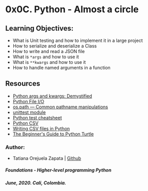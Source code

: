 # 0x0C. Python - Almost a circle

## Learning Objectives:
* What is Unit testing and how to implement it in a large project
* How to serialize and deserialize a Class
* How to write and read a JSON file
* What is `*args` and how to use it
* What is `**kwargs` and how to use it
* How to handle named arguments in a function

## Resources
* [Python args and kwargs: Demystified](https://realpython.com/python-kwargs-and-args/)
* [Python File I/O](https://www.programiz.com/python-programming/file-operation)
* [os.path — Common pathname manipulations](https://docs.python.org/2/library/os.path.html)
* [unittest module](https://docs.python.org/3.4/library/unittest.html#module-unittest)
* [Python test cheatsheet](https://www.pythonsheets.com/notes/python-tests.html)
* [Python CSV](https://www.programiz.com/python-programming/csv)
* [Writing CSV files in Python](https://www.programiz.com/python-programming/writing-csv-files#:~:text=DictWriter()%20class%20can%20be,file%20from%20a%20Python%20dictionary.&text=Here%2C,written%20in%20the%20CSV%20file)
* [The Beginner's Guide to Python Turtle](https://realpython.com/beginners-guide-python-turtle/#picking-the-pen-up-and-down)

### Author:
* Tatiana Orejuela Zapata | [Github](https://github.com/tatsOre)

##### Foundations - Higher-level programming  Python
##### June, 2020. Cali, Colombia.